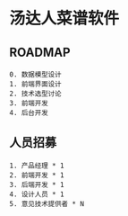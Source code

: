 # 汤达人菜谱软件

## ROADMAP
    0. 数据模型设计
    1. 前端界面设计
    2. 技术选型讨论
    3. 前端开发
    4. 后台开发
## 人员招募
    1. 产品经理 * 1
    2. 前端开发 * 1
    3. 后端开发 * 1
    4. 设计人员 * 1
    5. 意见技术提供者 * N
